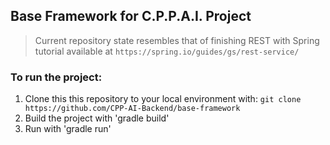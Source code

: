 Base Framework for C.P.P.A.I. Project
-------
> Current repository state resembles that of finishing REST with Spring tutorial available at `https://spring.io/guides/gs/rest-service/`

### To run the project:

1. Clone this this repository to your local environment with: `git clone https://github.com/CPP-AI-Backend/base-framework`
2. Build the project with 'gradle build'
3. Run with 'gradle run'



